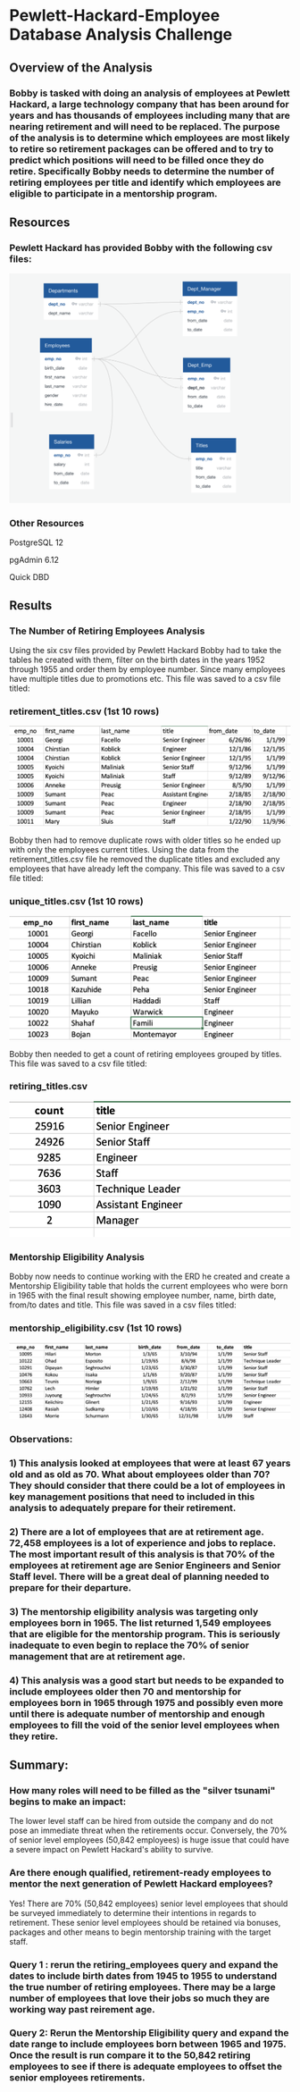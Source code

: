 # Pewlett-Hackard-Employee Database Analysis Challenge

## Overview of the Analysis

### Bobby is tasked with doing an analysis of employees at Pewlett Hackard, a large technology company that has been around for years and has thousands of employees including many that are nearing retirement and will need to be replaced.  The purpose of the analysis is to determine which employees are most likely to retire so retirement packages can be offered and to try to predict which positions will need to be filled once they do retire. Specifically Bobby needs to determine the number of retiring employees per title and identify which employees are eligible to participate in a mentorship program.

## Resources

### Pewlett Hackard has provided Bobby with the following csv files:

![__](https://github.com/Johnnytoobadman/Pewlett-Hackard-Analysis/blob/main/Analysis%20Projects%20Folder/Pewlett-Hackard-Analysis%20Folder/Data/Pewlett%20Hackard%20csv%20files.png)

### Other Resources

PostgreSQL 12

pgAdmin 6.12

Quick DBD

## Results

### The Number of Retiring Employees Analysis

Using the six csv files provided by Pewlett Hackard Bobby had to take the tables he created with them, filter on the birth dates in the years 1952 through 1955 and order them by employee number.  Since many employees have multiple titles due to promotions etc.  This file was saved to a csv file titled:

### retirement_titles.csv (1st 10 rows)

![__](https://github.com/Johnnytoobadman/Pewlett-Hackard-Analysis/blob/main/Analysis%20Projects%20Folder/Pewlett-Hackard-Analysis%20Folder/Data/retirement_titles.png)

Bobby then had to remove duplicate rows with older titles so he ended up with only the employees current titles.  Using the data from the retirement_titles.csv file he removed the duplicate titles and excluded any employees that have already left the company. This file was saved to a csv file titled:

### unique_titles.csv (1st 10 rows)

![__](https://github.com/Johnnytoobadman/Pewlett-Hackard-Analysis/blob/main/Analysis%20Projects%20Folder/Pewlett-Hackard-Analysis%20Folder/Data/Unique_titles.png)

Bobby then needed to get a count of retiring employees grouped by titles.  This file was saved to a csv file titled:

### retiring_titles.csv

![__](https://github.com/Johnnytoobadman/Pewlett-Hackard-Analysis/blob/main/Analysis%20Projects%20Folder/Pewlett-Hackard-Analysis%20Folder/Data/retiring_titles.png)

### Mentorship Eligibility Analysis

Bobby now needs to continue working with the ERD he created and create a Mentorship Eligibility table that holds the current employees who were born in 1965 with the final result showing employee number, name, birth date, from/to dates and title. This file was saved in a csv files titled:

### mentorship_eligibility.csv (1st 10 rows)

![__](https://github.com/Johnnytoobadman/Pewlett-Hackard-Analysis/blob/main/Analysis%20Projects%20Folder/Pewlett-Hackard-Analysis%20Folder/Data/Mentorship_Eligibility.png)

### Observations:

### 1) This analysis looked at employees that were at least 67 years old and as old as 70.  What about employees older than 70?  They should consider that there could be a lot of employees in key management positions that need to included in this analysis to adequately prepare for their retirement.

### 2) There are a lot of employees that are at retirement age.  72,458 employees is a lot of experience and jobs to replace.  The most important result of this analysis is that 70% of the employees at retirement age are Senior Engineers and Senior Staff level. There will be a great deal of planning needed to prepare for their departure.

### 3) The mentorship eligibility analysis was targeting only employees born in 1965.  The list returned 1,549 employees that are eligible for the mentorship program.  This is seriously inadequate to even begin to replace the 70% of senior management that are at retirement age.

### 4) This analysis was a good start but needs to be expanded to include employees older then 70 and mentorship for employees born in 1965 through 1975 and possibly even more until there is adequate number of mentorship and enough employees to fill the void of the senior level employees when they retire.

## Summary:

### How many roles will need to be filled as the "silver tsunami" begins to make an impact:

The lower level staff can be hired from outside the company and do not pose an immediate threat when the retirements occur.  Conversely, the 70% of senior level employees (50,842 employees) is huge issue that could have a severe impact on Pewlett Hackard's ability to survive.

### Are there enough qualified, retirement-ready employees to mentor the next generation of Pewlett Hackard employees?

Yes!  There are 70% (50,842 employees) senior level employees that should be surveyed immediately to determine their intentions in regards to retirement.  These senior level employees should be retained via bonuses, packages and other means to begin mentorship training with the target staff.  

### Query 1 : rerun the retiring_employees query and expand the dates to include birth dates from 1945 to 1955 to understand the true number of retiring employees.  There may be a large number of employees that love their jobs so much they are working way past reirement age.

### Query 2: Rerun the Mentorship Eligibility query and expand the date range to include employees born between 1965 and 1975.  Once the result is run compare it to the 50,842 retiring employees to see if there is adequate employees to offset the senior employees retirements.
